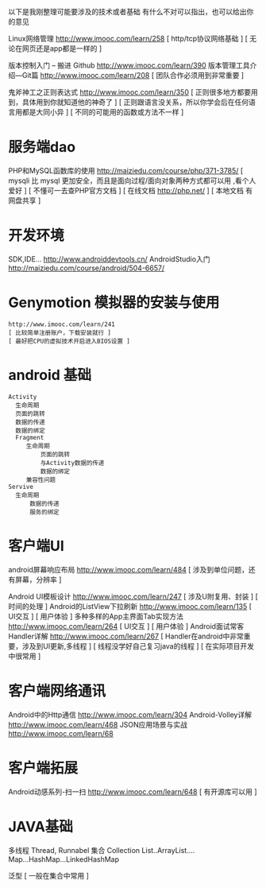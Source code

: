 以下是我刚整理可能要涉及的技术或者基础
有什么不对可以指出，也可以给出你的意见

Linux网络管理 http://www.imooc.com/learn/258
	[ http/tcp协议网络基础 ]
	[ 无论在网页还是app都是一样的 ]

版本控制入门 – 搬进 Github http://www.imooc.com/learn/390
版本管理工具介绍—Git篇 http://www.imooc.com/learn/208
	[ 团队合作必须用到非常重要 ] 

鬼斧神工之正则表达式 http://www.imooc.com/learn/350
	[ 正则很多地方都要用到，具体用到你就知道他的神奇了 ]
	[ 正则跟语言没关系，所以你学会后在任何语言用都是大同小异 ]
	[ 不同的可能用的函数或方法不一样 ]
# 服务端dao
PHP和MySQL函数库的使用 http://maiziedu.com/course/php/371-3785/
	[ mysqli 比 mysql 更加安全，而且是面向过程/面向对象两种方式都可以用 ,看个人爱好 ]
	[ 不懂可一去查PHP官方文档 ]
	[ 在线文档 http://php.net/ ]
	[ 本地文档 有网盘共享 ] 

# 开发环境
SDK,IDE...        http://www.androiddevtools.cn/
AndroidStudio入门 http://maiziedu.com/course/android/504-6657/
# Genymotion 模拟器的安装与使用
	http://www.imooc.com/learn/241
	[ 比较简单注册账户，下载安装就行 ]	
	[ 最好把CPU的虚拟技术开启进入BIOS设置 ]

# android 基础
	Activity
	  生命周期
	  页面的跳转
	  数据的传递
	  数据的绑定
	  Fragment
	 	 生命周期
         	 页面的跳转
         	 与Activity数据的传递
         	 数据的绑定
		 兼容性问题
	Servive
	  生命周期
          数据的传递
          服务的绑定

# 客户端UI
android屏幕响应布局 http://www.imooc.com/learn/484
	[ 涉及到单位问题，还有屏幕，分辨率 ]		

Android UI模板设计 http://www.imooc.com/learn/247
	[ 涉及U附复用、封装 ]
	[ 时间的处理 ]
Android的ListView下拉刷新 http://www.imooc.com/learn/135
	[ UI交互 ]
	[ 用户体验 ]
多种多样的App主界面Tab实现方法 http://www.imooc.com/learn/264
	[ UI交互 ]
	[ 用户体验 ]
Android面试常客Handler详解 http://www.imooc.com/learn/267
	[ Handler在android中非常重要，涉及到UI更新,多线程 ]
	[ 线程没学好自己复习java的线程 ]
	[ 在实际项目开发中很常用 ]


# 客户端网络通讯
Android中的Http通信 http://www.imooc.com/learn/304
	Android-Volley详解 http://www.imooc.com/learn/468
	JSON应用场景与实战  http://www.imooc.com/learn/68

# 客户端拓展
Android动感系列-扫一扫 http://www.imooc.com/learn/648
        [ 有开源库可以用 ]



# JAVA基础
 多线程 Thread, Runnabel
 集合 Collection
	List..ArrayList....
	Map...HashMap...LinkedHashMap
	
 泛型 [ 一般在集合中常用 ]
